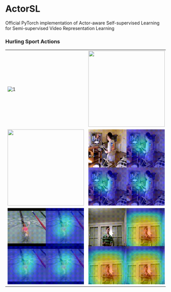 # ActorSL
Official PyTorch implementation of Actor-aware Self-supervised Learning for Semi-supervised Video Representation Learning

### Hurling Sport Actions<span id="hurling-sport"></span>
<!-- ![](gif/hurling_sport_01_c3d.gif) -->
<!-- <img src="gif/hurling_sport_01_c3d.gif" width="240" height="240" /> -->
<!-- ![](gif/hurling_sport_01_r3d_K.gif)
![](gif/hurling_sport_01_r3d_KMS.gif) -->
<!-- <img src="gif/hurling_sport_01_r3d_KS.gif" width="240" height="240" /> -->
<!-- ![](gif/hurling_sport_01_r3d_KS.gif) -->

<table>
  <tr>
    <td> <img src="gif/hurling_sport_01_c3d.gif"  alt="1" width="240" height="240" ></td>
    <td><img src="gif/hurling_sport_01_r3d_KS.gif" width="240" height="240" /></td></td>
   </tr> 
   <tr>
      <td><img src="gif/hurling_sport_01_r3d_K.gif" width="240" height="240" /></td>
      <td><img src="gif/drumming_i3d.gif" width="240" height="240" /></td>
  </tr>
  <tr>
      <td><img src="gif/front_crawling.gif" width="240" height="240" /></td>
      <td><img src="gif/juggling_r3d_K.gif" width="240" height="240" /></td>
  </tr>
</table>
